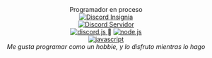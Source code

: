 <div id="Tags" align="center">
Programador en proceso
</div>

<div id="Insignias" align="center">
  <a href="https://discord.com/">
    <img src="https://img.shields.io/badge/Discord-Dierr2%233537-6F6CFF?logo_color=white&logo=Discord&style=for-the-badge" alt="Discord Insignia"/>
  </a>
</div>

<div id="Servidor" align="center">
  <a href="https://discord.gg/MSuQvbZ336">
    <img src="https://img.shields.io/discord/1023930368757354536?label=Wasap%20Server%20Oficial&logo=Discord&style=social" alt="Discord Servidor"/>
  </a>
</div>

<div id="Area" align="center">
  <a href="https://discord.js.org/#/">
    <img src="https://img.shields.io/badge/Discord.js-6F6CFF?logo=Discord&logoColor=white&style=flat" alt="discord.js"/>
  </a>
  🔗
  <a href="https://nodejs.org/es/">
    <img src="https://img.shields.io/badge/Node.js-43853D?logo=node.js&logoColor=white&style=flat" alt="node.js"/>
  </a>
</div>

<div id="Lenguajes" align="center">
  <a href="https://es.wikipedia.org/wiki/JavaScript">
    <img src="https://img.shields.io/badge/JavaScript-EFD81D?logo=javascript&logoColor=white&style=flat" alt="javascript"/>
  </a>
</div>

<div id="Mensaje" align="center">
  <i>Me gusta programar como un hobbie, y lo disfruto mientras lo hago</i> 
</div>
